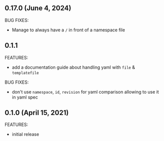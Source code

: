 ## 0.17.0 (June 4, 2024)

BUG FIXES:
* Manage to always have a `/` in front of a namespace file

## 0.1.1
FEATURES:
* add a documentation guide about handling yaml with `file` & `templatefile`

BUG FIXES:
* don't use `namespace`, `id`, `revision` for yaml comparison allowing to use it in yaml spec

## 0.1.0 (April 15, 2021)
FEATURES:
* initial release

